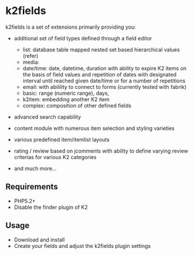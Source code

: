 k2fields
========
k2fields is a set of extensions primarily providing you:
* additional set of field types defined through a field editor

  - list: database table mapped nested set based hierarchical values (refer)
  - media:
  - date/time: date, datetime, duration with ability to expire K2 items on the basis of field values and repetition of dates with designated interval until reached given date/time or for a number of repetitions
  - email: with abilility to connect to forms (currently tested with fabrik)
  - basic: range (numeric range), days, 
  - k2item: embedding another K2 item
  - complex: composition of other defined fields
  
* advanced search capability
* content module with numerous item selection and styling varieties
* various predefined item/itemlist layouts
* rating / review based on jcomments with ability to define varying review criterias for various K2 categories
* and much more...

Requirements
------------
* PHP5.2+
* Disable the finder plugin of K2

Usage
-----
* Download and install
* Create your fields and adjust the k2fields plugin settings
